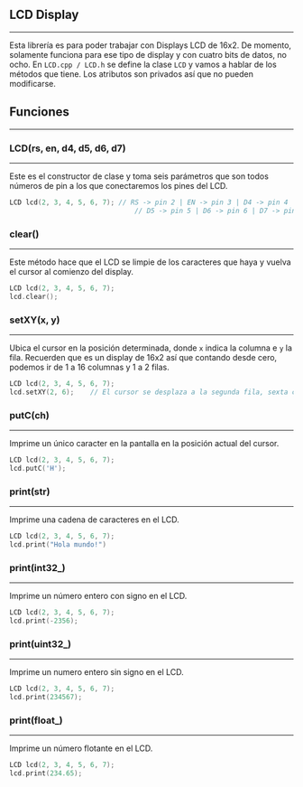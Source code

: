## LCD Display
---
Esta librería es para poder trabajar con Displays LCD de 16x2. De momento, solamente funciona para ese tipo de display y con cuatro bits de datos, no ocho. En `LCD.cpp / LCD.h` se define la clase `LCD` y vamos a hablar de los métodos que tiene. Los atributos son privados así que no pueden modificarse.

## Funciones
---
### LCD(rs, en, d4, d5, d6, d7)
---
Este es el constructor de clase y toma seis parámetros que son todos números de pin a los que conectaremos los pines del LCD.

```cpp
LCD lcd(2, 3, 4, 5, 6, 7); // RS -> pin 2 | EN -> pin 3 | D4 -> pin 4  
		                       // D5 -> pin 5 | D6 -> pin 6 | D7 -> pin 7
```

### clear()
---
Este método hace que el LCD se limpie de los caracteres que haya y vuelva el cursor al comienzo del display.

```cpp
LCD lcd(2, 3, 4, 5, 6, 7);
lcd.clear();
```

### setXY(x, y)
---
Ubica el cursor en la posición determinada, donde `x` indica la columna e `y` la fila. Recuerden que es un display de 16x2 así que contando desde cero, podemos ir de 1 a 16 columnas y 1 a 2 filas.

```cpp
LCD lcd(2, 3, 4, 5, 6, 7);
lcd.setXY(2, 6);    // El cursor se desplaza a la segunda fila, sexta columna
```

### putC(ch)
---
Imprime un único caracter en la pantalla en la posición actual del cursor.

```cpp
LCD lcd(2, 3, 4, 5, 6, 7);
lcd.putC('H');  
```

### print(str)
---
Imprime una cadena de caracteres en el LCD.

```cpp
LCD lcd(2, 3, 4, 5, 6, 7);
lcd.print("Hola mundo!")    
```

### print(int32_)
---
Imprime un número entero con signo en el LCD.

```cpp
LCD lcd(2, 3, 4, 5, 6, 7);
lcd.print(-2356);
```

### print(uint32_)
---
Imprime un numero entero sin signo en el LCD.

```cpp
LCD lcd(2, 3, 4, 5, 6, 7);
lcd.print(234567);
```

### print(float_)
---
Imprime un número flotante en el LCD.

```cpp
LCD lcd(2, 3, 4, 5, 6, 7);
lcd.print(234.65);
```